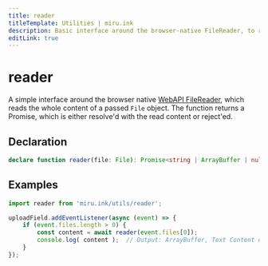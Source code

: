 ```yaml
---
title: reader
titleTemplate: Utilities | miru.ink
description: Basic interface around the browser-native FileReader, to read files without reading the linked MDN article.
editLink: true
---
```


# reader <Badge text="v0.1.0" />

A simple interface around the browser native [WebAPI FileReader](https://developer.mozilla.org/en-US/docs/Web/API/FileReader), 
which reads the whole content of a passed `File` object. The function returns a Promise, which is
either resolve'd with the read content or reject'ed.

## Declaration

```ts
declare function reader(file: File): Promise<string | ArrayBuffer | null>
```

## Examples

```ts
import reader from 'miru.ink/utils/reader';

uploadField.addEventListener(async (event) => {
    if (event.files.length > 0) {
        const content = await reader(event.files[0]);
        console.log( content );  // Output: ArrayBuffer, Text Content or null
    }
});
```
